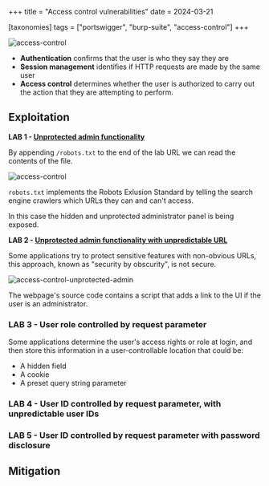 +++
title = "Access control vulnerabilities"
date = 2024-03-21

[taxonomies]
tags = ["portswigger", "burp-suite", "access-control"]
+++


![access-control](/pictures/access-control.svg)


<!-- Access control is the application of constraints on who or what is -->
<!-- authorized to perform actions or access resources. -->
<!-- In the context of web applications, access control is dependent on -->
<!-- authentication and session management: -->

- **Authentication** confirms that the user is who they say they are
- **Session management** identifies if HTTP requests are made by the same user
- **Access control** determines whether the user is authorized to carry
out the action that they are attempting to perform.

<!-- Design and management of access controls is a complex and dynamic -->
<!-- problem that applies business, organizational, -->
<!-- and legal constraints to a technical implementation. -->


<!-- more -->


## Exploitation

**LAB 1 - [Unprotected admin functionality](https://portswigger.net/web-security/learning-paths/server-side-vulnerabilities-apprentice/access-control-apprentice/access-control/lab-unprotected-admin-functionality)**

By appending `/robots.txt` to the end of the lab URL we can read the
contents of the file.

![access-control](/pictures/access-control-robots.png)

`robots.txt` implements the Robots Exlusion Standard by telling the
search engine crawlers which URLs they can and can't access.

In this case the hidden and unprotected administrator panel is being exposed.

**LAB 2 - [Unprotected admin functionality with unpredictable URL](https://portswigger.net/web-security/learning-paths/server-side-vulnerabilities-apprentice/access-control-apprentice/access-control/lab-unprotected-admin-functionality-with-unpredictable-url)**

Some applications try to protect sensitive features with non-obvious URLs,
this approach, known as "security by obscurity", is not secure.

![access-control-unprotected-admin](/pictures/access-control-unprotected-admin.png)

The webpage's source code contains a script that adds a link to the UI if the
user is an administrator.

### LAB 3 - User role controlled by request parameter

Some applications determine the user's access rights or role at login,
and then store this information in a user-controllable location that could be:

- A hidden field
- A cookie
- A preset query string parameter


### LAB 4 - User ID controlled by request parameter, with unpredictable user IDs

### LAB 5 - User ID controlled by request parameter with password disclosure

## Mitigation


